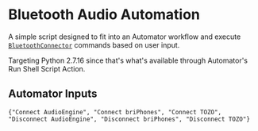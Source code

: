 # Bluetooth Audio Automation
A simple script designed to fit into an Automator workflow and execute [`BluetoothConnector`](https://github.com/lapfelix/BluetoothConnector) commands based on user input.

Targeting Python 2.7.16 since that's what's available through Automator's Run Shell Script Action.

## Automator Inputs
```AppleScript
{"Connect AudioEngine", "Connect briPhones", "Connect TOZO", "Disconnect AudioEngine", "Disconnect briPhones", "Disconnect TOZO"}
```

